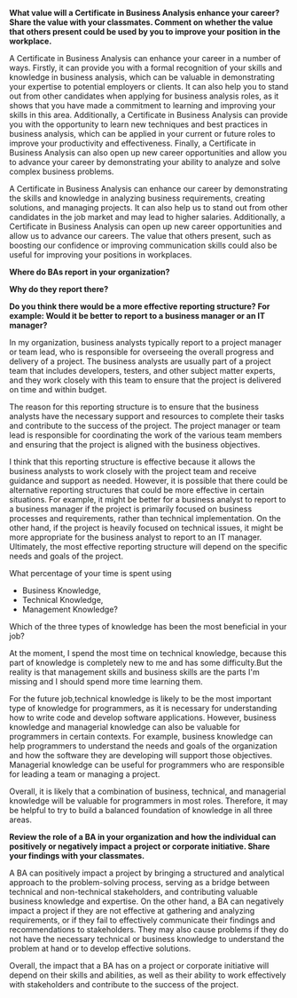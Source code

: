 **What value will a Certificate in Business Analysis enhance your career?  Share the value with your classmates.  Comment on whether the value that others present could be used by you to improve your position in the workplace.**



A Certificate in Business Analysis can enhance your career in a number of ways. Firstly, it can provide you with a formal recognition of your skills and knowledge in business analysis, which can be valuable in demonstrating your expertise to potential employers or clients. It can also help you to stand out from other candidates when applying for business analysis roles, as it shows that you have made a commitment to learning and improving your skills in this area. Additionally, a Certificate in Business Analysis can provide you with the opportunity to learn new techniques and best practices in business analysis, which can be applied in your current or future roles to improve your productivity and effectiveness. Finally, a Certificate in Business Analysis can also open up new career opportunities and allow you to advance your career by demonstrating your ability to analyze and solve complex business problems.



A Certificate in Business Analysis can enhance our career by demonstrating the skills and knowledge in analyzing business requirements, creating solutions, and managing projects.
It can also help us to stand out from other candidates in the job market and may lead to higher salaries. Additionally, a Certificate in Business Analysis can open up new career opportunities and allow us to advance our careers.
The value that others present, such as boosting our confidence or improving communication skills could also be useful for improving your positions in workplaces.

**Where do BAs report in your organization?** 

**Why do they report there?**

**Do you think there would be a more effective reporting structure? For example: Would it be better to report to a business manager or an IT manager?**

In my organization, business analysts typically report to a project manager or team lead, who is responsible for overseeing the overall progress and delivery of a project. The business analysts are usually part of a project team that includes developers, testers, and other subject matter experts, and they work closely with this team to ensure that the project is delivered on time and within budget.

The reason for this reporting structure is to ensure that the business analysts have the necessary support and resources to complete their tasks and contribute to the success of the project. The project manager or team lead is responsible for coordinating the work of the various team members and ensuring that the project is aligned with the business objectives.

I think that this reporting structure is effective because it allows the business analysts to work closely with the project team and receive guidance and support as needed. However, it is possible that there could be alternative reporting structures that could be more effective in certain situations. For example, it might be better for a business analyst to report to a business manager if the project is primarily focused on business processes and requirements, rather than technical implementation. On the other hand, if the project is heavily focused on technical issues, it might be more appropriate for the business analyst to report to an IT manager. Ultimately, the most effective reporting structure will depend on the specific needs and goals of the project.



What percentage of your time is spent using

- Business Knowledge,
- Technical Knowledge,
- Management Knowledge?

Which of the three types of knowledge has been the most beneficial in your job?



At the moment, I spend the most time on technical knowledge, because this part of knowledge is completely new to me and has some difficulty.But the reality is that management skills and business skills are the parts I'm missing and I should spend more time learning them.

For the future job,technical knowledge is likely to be the most important type of knowledge for programmers, as it is necessary for understanding how to write code and develop software applications. However, business knowledge and managerial knowledge can also be valuable for programmers in certain contexts. For example, business knowledge can help programmers to understand the needs and goals of the organization and how the software they are developing will support those objectives. Managerial knowledge can be useful for programmers who are responsible for leading a team or managing a project.

Overall, it is likely that a combination of business, technical, and managerial knowledge will be valuable for programmers in most roles. Therefore, it may be helpful to try to build a balanced foundation of knowledge in all three areas.



**Review the role of a BA in your organization and how the individual can positively or negatively impact a project or corporate initiative.  Share your findings with your classmates.**

A BA can positively impact a project by bringing a structured and analytical approach to the problem-solving process, serving as a bridge between technical and non-technical stakeholders, and contributing valuable business knowledge and expertise. On the other hand, a BA can negatively impact a project if they are not effective at gathering and analyzing requirements, or if they fail to effectively communicate their findings and recommendations to stakeholders. They may also cause problems if they do not have the necessary technical or business knowledge to understand the problem at hand or to develop effective solutions.

Overall, the impact that a BA has on a project or corporate initiative will depend on their skills and abilities, as well as their ability to work effectively with stakeholders and contribute to the success of the project.

 